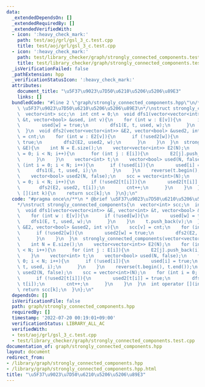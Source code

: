 ```yaml
---
data:
  _extendedDependsOn: []
  _extendedRequiredBy: []
  _extendedVerifiedWith:
  - icon: ':heavy_check_mark:'
    path: test/aoj/grl/gsl_3_c.test.cpp
    title: test/aoj/grl/gsl_3_c.test.cpp
  - icon: ':heavy_check_mark:'
    path: test/library_checker/graph/strongly_connected_components.test.cpp
    title: test/library_checker/graph/strongly_connected_components.test.cpp
  _isVerificationFailed: false
  _pathExtension: hpp
  _verificationStatusIcon: ':heavy_check_mark:'
  attributes:
    document_title: "\u5F37\u9023\u7D50\u6210\u5206\u5206\u89E3"
    links: []
  bundledCode: "#line 2 \"graph/strongly_connected_components.hpp\"\n/**\n * @brief\
    \ \u5F37\u9023\u7D50\u6210\u5206\u5206\u89E3\n*/\nstruct strongly_connected_components{\n\
    \  vector<int> scc;\n  int cnt = 0;\n  void dfs1(vector<vector<int>> &E, vector<int>\
    \ &t, vector<bool> &used, int v){\n    for (int w : E[v]){\n      if (!used[w]){\n\
    \        used[w] = true;\n        dfs1(E, t, used, w);\n      }\n    }\n    t.push_back(v);\n\
    \  }\n  void dfs2(vector<vector<int>> &E2, vector<bool> &used2, int v){\n    scc[v]\
    \ = cnt;\n    for (int w : E2[v]){\n      if (!used2[w]){\n        used2[w] =\
    \ true;\n        dfs2(E2, used2, w);\n      }\n    }\n  }\n  strongly_connected_components(vector<vector<int>>\
    \ &E){\n    int N = E.size();\n    vector<vector<int>> E2(N);\n    for (int i\
    \ = 0; i < N; i++){\n      for (int j : E[i]){\n        E2[j].push_back(i);\n\
    \      }\n    }\n    vector<int> t;\n    vector<bool> used(N, false);\n    for\
    \ (int i = 0; i < N; i++){\n      if (!used[i]){\n        used[i] = true;\n  \
    \      dfs1(E, t, used, i);\n      }\n    }\n    reverse(t.begin(), t.end());\n\
    \    vector<bool> used2(N, false);\n    scc = vector<int>(N);\n    for (int i\
    \ = 0; i < N; i++){\n      if (!used2[t[i]]){\n        used2[t[i]] = true;\n \
    \       dfs2(E2, used2, t[i]);\n        cnt++;\n      }\n    }\n  }\n  int operator\
    \ [](int k){\n    return scc[k];\n  }\n};\n"
  code: "#pragma once\n/**\n * @brief \u5F37\u9023\u7D50\u6210\u5206\u5206\u89E3\n\
    */\nstruct strongly_connected_components{\n  vector<int> scc;\n  int cnt = 0;\n\
    \  void dfs1(vector<vector<int>> &E, vector<int> &t, vector<bool> &used, int v){\n\
    \    for (int w : E[v]){\n      if (!used[w]){\n        used[w] = true;\n    \
    \    dfs1(E, t, used, w);\n      }\n    }\n    t.push_back(v);\n  }\n  void dfs2(vector<vector<int>>\
    \ &E2, vector<bool> &used2, int v){\n    scc[v] = cnt;\n    for (int w : E2[v]){\n\
    \      if (!used2[w]){\n        used2[w] = true;\n        dfs2(E2, used2, w);\n\
    \      }\n    }\n  }\n  strongly_connected_components(vector<vector<int>> &E){\n\
    \    int N = E.size();\n    vector<vector<int>> E2(N);\n    for (int i = 0; i\
    \ < N; i++){\n      for (int j : E[i]){\n        E2[j].push_back(i);\n      }\n\
    \    }\n    vector<int> t;\n    vector<bool> used(N, false);\n    for (int i =\
    \ 0; i < N; i++){\n      if (!used[i]){\n        used[i] = true;\n        dfs1(E,\
    \ t, used, i);\n      }\n    }\n    reverse(t.begin(), t.end());\n    vector<bool>\
    \ used2(N, false);\n    scc = vector<int>(N);\n    for (int i = 0; i < N; i++){\n\
    \      if (!used2[t[i]]){\n        used2[t[i]] = true;\n        dfs2(E2, used2,\
    \ t[i]);\n        cnt++;\n      }\n    }\n  }\n  int operator [](int k){\n   \
    \ return scc[k];\n  }\n};\n"
  dependsOn: []
  isVerificationFile: false
  path: graph/strongly_connected_components.hpp
  requiredBy: []
  timestamp: '2022-07-20 00:19:01+09:00'
  verificationStatus: LIBRARY_ALL_AC
  verifiedWith:
  - test/aoj/grl/gsl_3_c.test.cpp
  - test/library_checker/graph/strongly_connected_components.test.cpp
documentation_of: graph/strongly_connected_components.hpp
layout: document
redirect_from:
- /library/graph/strongly_connected_components.hpp
- /library/graph/strongly_connected_components.hpp.html
title: "\u5F37\u9023\u7D50\u6210\u5206\u5206\u89E3"
---
```

